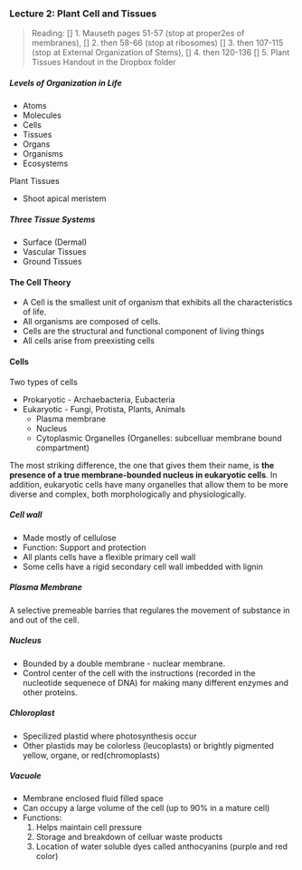 ### Lecture 2: Plant Cell and Tissues
>Reading:
[] 1. Mauseth pages 51-57 (stop at proper2es of membranes),
[] 2. then 58-66 (stop at ribosomes)
[] 3. then 107-115 (stop at External Organization of Stems),
[] 4. then 120-136
[] 5. Plant Tissues Handout in the Dropbox folder

##### Levels of Organization in Life
- Atoms
- Molecules
- Cells
- Tissues
- Organs
- Organisms
- Ecosystems

Plant Tissues

+ Shoot apical meristem

##### Three Tissue Systems
- Surface (Dermal)
- Vascular Tissues
- Ground Tissues

#### The Cell Theory
+ A Cell is the smallest unit of organism that exhibits all the characteristics of life.
+ All organisms are composed of cells.
+ Cells are the structural and functional component of living things
+ All cells arise from preexisting cells

#### Cells
Two types of cells
+ Prokaryotic - Archaebacteria, Eubacteria
+ Eukaryotic - Fungi, Protista, Plants, Animals
  - Plasma membrane
  - Nucleus
  - Cytoplasmic Organelles (Organelles: subcelluar membrane bound compartment)

The most striking difference, the one that gives them their name, is **the presence of a true membrane-bounded nucleus in eukaryotic cells**. In addition, eukaryotic cells have many organelles that allow them to be more diverse and complex, both morphologically and physiologically.

##### Cell wall
+ Made mostly of cellulose
+ Function: Support and protection
+ All plants cells have a flexible primary cell wall
+ Some cells have a rigid secondary cell wall imbedded with lignin

##### Plasma Membrane
A selective premeable barries that regulares the movement of substance in and out of the cell.

##### Nucleus
+ Bounded by a double membrane - nuclear membrane.
+ Control center of the cell with the instructions (recorded in the nucleotide sequenece of DNA) for making many different enzymes and other proteins.

##### Chloroplast
+ Specilized plastid where photosynthesis occur
+ Other plastids may be colorless (leucoplasts) or brightly pigmented yellow, organe, or red(chromoplasts)

##### Vacuole
+ Membrane enclosed fluid filled space
+ Can occupy a large volume of the cell (up to 90% in a mature cell)
+ Functions:
  1. Helps maintain cell pressure
  2. Storage and breakdown of celluar waste products
  3. Location of water soluble dyes called anthocyanins (purple and red color)
